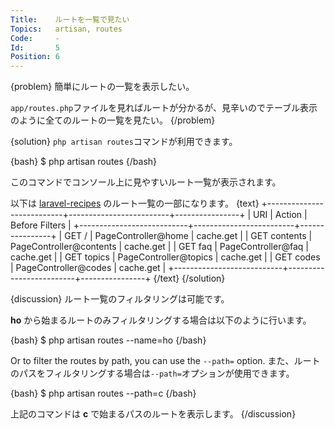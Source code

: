 ```yaml
---
Title:    ルートを一覧で見たい
Topics:   artisan, routes
Code:     -
Id:       5
Position: 6
---
```


{problem}
簡単にルートの一覧を表示したい。

`app/routes.php`ファイルを見ればルートが分かるが、見辛いのでテーブル表示のように全てのルートの一覧を見たい。
{/problem}

{solution}
`php artisan routes`コマンドが利用できます。

{bash}
$ php artisan routes
{/bash}

このコマンドでコンソール上に見やすいルート一覧が表示されます。

以下は [laravel-recipes](http://laravel-recipes.com) のルート一覧の一部になります。
{text}
+---------------------------+-------------------------+----------------+
| URI                       | Action                  | Before Filters |
+---------------------------+-------------------------+----------------+
| GET /                     | PageController@home     | cache.get      |
| GET contents              | PageController@contents | cache.get      |
| GET faq                   | PageController@faq      | cache.get      |
| GET topics                | PageController@topics   | cache.get      |
| GET codes                 | PageController@codes    | cache.get      |
+---------------------------+-------------------------+----------------+
{/text}
{/solution}

{discussion}
ルート一覧のフィルタリングは可能です。

**ho** から始まるルートのみフィルタリングする場合は以下のように行います。

{bash}
$ php artisan routes --name=ho
{/bash}

Or to filter the routes by path, you can use the `--path=` option.
また、ルートのパスをフィルタリングする場合は`--path=`オプションが使用できます。

{bash}
$ php artisan routes --path=c
{/bash}

上記のコマンドは **c** で始まるパスのルートを表示します。
{/discussion}
